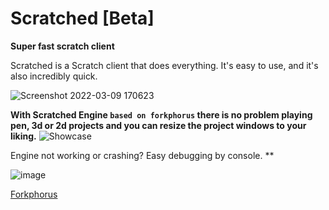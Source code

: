 # Scratched [Beta]
**Super fast scratch client**

Scratched is a Scratch client that does everything. It's easy to use, and it's also incredibly quick.


![Screenshot 2022-03-09 170623](https://user-images.githubusercontent.com/89841173/157371063-84372ef5-23ac-413c-bd98-d59e917869ca.png)

**With Scratched Engine `` based on forkphorus `` there is no problem playing pen, 3d or 2d projects and you
can resize the project windows to your liking.**
![Showcase](https://user-images.githubusercontent.com/89841173/157372455-82ffcfc2-dcd3-486c-965a-2457267c384c.gif)

Engine not working or crashing? Easy debugging by console. **

![image](https://user-images.githubusercontent.com/89841173/157371368-d7b7a78b-05b7-4a2d-9c20-99d50739d86f.png)

[Forkphorus](https://forkphorus.github.io/)
